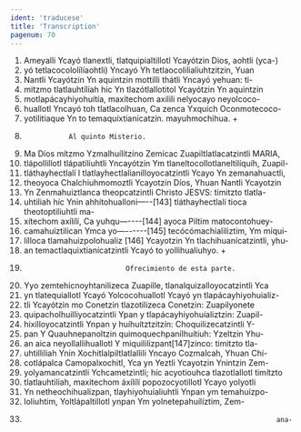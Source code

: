 ```yaml
---
ident: 'traducese'
title: 'Transcription'
pagenum: 70
---
```

1. Ameyalli Ycayó tlanextli, tlatquipialtillotl Ycayótzin Dios, aohtli (yca-)
2. yó tetlacocololílíaohtli) Yncayó Yh tetlaocolilialiuhtzitzin, Yuan
3. Nantli Ycayótzin Yn aquintzin mottilli thátli Yncayó yehuan: ti-
4. mitzmo tlatlauhtílíah hic Yn tlazótlallotitol Ycayótzin Yn aquintzin
5. motlapácayhiyohuítía, maxítechom axilili nelyocayo neyolcoco-
6. huallotl Yncayó toh tlatlacolhuan,  Ca zenca Yxquích Oconmotecoco-
7. yotilitiaque Yn to temaquíxtianícatzín. mayuhmochihua. +
8.                Al quinto Misterio.
9. Ma Díos mítzmo Yzmalhuílítzíno Zemícac Zuapiltlatlacatzintli MARIA,
10. tlápollillotl tlápatiliuhtli Yncayótzin Ym tlaneltocollotlaneltilíquíh, Zuapil-
11. tláthayhectlalí l tlatlayhectlalianilloyocatzintli Ycayo Yn zemanahuactli,
12. theoyoca Chalchiuhmomoztli Ycayotzin Díos, Yhuan Nantli Ycayotzin
13. Yn Zenmahuiztlanca theopcatzintli Christo JESVS: timitzto tlatla-
14. uhtiliah híc Ynin ahhítohualloni—--[143] tláthayhectlalí tioca theotoptiliuhtli ma-
15. xítechom axílílí, Ca yuhqu—----[144] ayoca Piltim matocontohuey-
16. camahuíztilican Ymca yo—------[145] tecócómachialiliztim, Ym míqui-
17. lílloca tlamahuizpolohualiz [146] Ycayotzin Yn tlachihuanícatzintli, yhu-
18. an temactlaquixtianícatzintli Ycayó to yollihualiuhyo. +
19.                              Ofrecimiento de esta parte.
20. Yyo zemtehicnoyhtanilizeca Zuapille, tlanalquizalloyocatzintli Yca
21. yn tlatequiallotl Ycayó Yolcocohuallotl Ycayó yn tlapácayhiyohuializ-
22. tli Ycayótzin mo Conetzin tlazotilizeca Conetzin: Zuapilyonete
23. quipacholhuilliyocatzintli Ypan y tlapácayhiyohuíaliztzin: Zuapil-
24. hixilloyocatzintli Ynpan y huíhuítztzitzín: Choquilizecatzintli Y-
25. pan Y Quauhnepanoltzin quimoquechpanílhuítiuh: Yzeltzin Yhu-
26. an aica neyollallihuallotl Y miquililizpant[147]zinco: timitzto tla-
27. uhtilliliah Ynin Xochitlalpiltlatlallili Yncayo Cozmalcah, Yhuan Chí-
28. cotlápalca Camopalxochitl, Yca yn Yeztli Ycayotzin Ynintzin Zem-
29. yolyamancatzintli Ychcametzintli; híc acyotiouhca tlazotlallotl timítzto
30. tlatlauhtiliah, maxitechom áxílílí popozocyotillotl Ycayo yolyotli
31. Yn netheochihualizpan, tlayhiyohuíaliuhtli Ynpan ym temahuízpo-
32. loliuhtim, Yoltlápaltillotl ynpan Ym yolnetepahuílíztim, Zem-
33.                                                                   ana-
